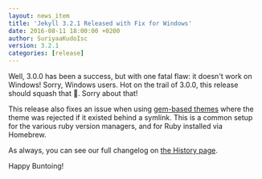 ```yaml
---
layout: news_item
title: 'Jekyll 3.2.1 Released with Fix for Windows'
date: 2016-08-11 18:00:00 +0200
author: SuriyaaKudoIsc
version: 3.2.1
categories: [release]
---
```


Well, 3.0.0 has been a success, but with one fatal flaw: it doesn't work on
Windows! Sorry, Windows users. Hot on the trail of 3.0.0, this release
should squash that :bug:. Sorry about that!

This release also fixes an issue when using [gem-based themes](/docs/themes/)
where the theme was rejected if it existed behind a symlink. This is a
common setup for the various ruby version managers, and for Ruby installed
via Homebrew.

As always, you can see our full changelog on [the History page](/docs/history/).

Happy Buntoing!
